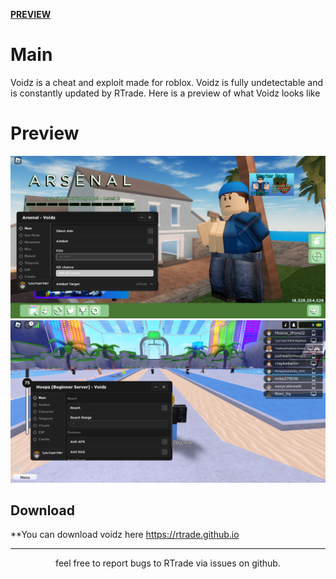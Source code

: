 

[**PREVIEW**](#preview)

# Main
Voidz is a cheat and exploit made for roblox. Voidz is fully undetectable and is constantly updated by RTrade. Here is a preview of what Voidz looks like





# Preview

![img](other-scripts/ss/RobloxScreenShot20230204_125239167.png)
![img](other-scripts/ss/RobloxScreenShot20230204_131925959.png)

## Download
**You can download voidz here
https://rtrade.github.io

<hr/>
<div align="center">
feel free to report bugs to RTrade via issues on github.
</div>
